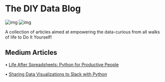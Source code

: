 # The DIY Data Blog

![img](https://img.shields.io/badge/Free%3F-✅-534.svg) ![img](https://img.shields.io/badge/Beginner%20Friendly%3F-✅-534.svg)


A collection of articles aimed at empowering the data-curious from all walks of life to Do It Yourself!


## Medium Articles

• [Life After Spreadsheets: Python for Productive People](https://briancrant.medium.com/life-after-spreadsheets-python-for-productive-people-b1bb4d58ac24?source=friends_link&sk=e81e3a25c1130ed37c62aba599c73f65)


• [Sharing Data Visualizations to Slack with Python](https://medium.com/@briancrant/sharing-data-visualizations-to-slack-with-python-b6404eb5a535?source=friends_link&sk=dad9ab8fa333cd79302ed9705145f8be)
